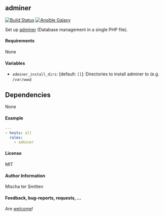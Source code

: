 ## adminer

[![Build Status](https://travis-ci.org/Oefenweb/ansible-adminer.svg?branch=master)](https://travis-ci.org/Oefenweb/ansible-adminer) [![Ansible Galaxy](http://img.shields.io/badge/ansible--galaxy-adminer-blue.svg)](https://galaxy.ansible.com/list#/roles/1961)

Set up [adminer](http://www.adminer.org/) (Database management in a single PHP file).

#### Requirements

None

#### Variables

* `adminer_install_dirs`: [default: `[]`]: Directories to install adminer to (e.g. `/var/www`)

## Dependencies

None

#### Example

```yaml
---
- hosts: all
  roles:
    - adminer
```

#### License

MIT

#### Author Information

Mischa ter Smitten

#### Feedback, bug-reports, requests, ...

Are [welcome](https://github.com/Oefenweb/ansible-adminer/issues)!
